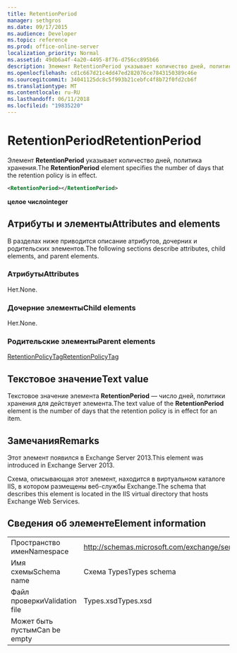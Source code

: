 ```yaml
---
title: RetentionPeriod
manager: sethgros
ms.date: 09/17/2015
ms.audience: Developer
ms.topic: reference
ms.prod: office-online-server
localization_priority: Normal
ms.assetid: 49db6a4f-4a20-4495-8f76-d756cc895b66
description: Элемент RetentionPeriod указывает количество дней, политика хранения.
ms.openlocfilehash: cd1c667d21c4dd47ed282076ce7843150389c46e
ms.sourcegitcommit: 34041125dc8c5f993b21cebfc4f8b72f0fd2cb6f
ms.translationtype: MT
ms.contentlocale: ru-RU
ms.lasthandoff: 06/11/2018
ms.locfileid: "19835220"
---
```

# <a name="retentionperiod"></a><span data-ttu-id="4a17b-103">RetentionPeriod</span><span class="sxs-lookup"><span data-stu-id="4a17b-103">RetentionPeriod</span></span>

<span data-ttu-id="4a17b-104">Элемент **RetentionPeriod** указывает количество дней, политика хранения.</span><span class="sxs-lookup"><span data-stu-id="4a17b-104">The **RetentionPeriod** element specifies the number of days that the retention policy is in effect.</span></span> 
  
```XML
<RetentionPeriod></RetentionPeriod>
```

 <span data-ttu-id="4a17b-105">**целое число**</span><span class="sxs-lookup"><span data-stu-id="4a17b-105">**integer**</span></span>
## <a name="attributes-and-elements"></a><span data-ttu-id="4a17b-106">Атрибуты и элементы</span><span class="sxs-lookup"><span data-stu-id="4a17b-106">Attributes and elements</span></span>

<span data-ttu-id="4a17b-107">В разделах ниже приводится описание атрибутов, дочерних и родительских элементов.</span><span class="sxs-lookup"><span data-stu-id="4a17b-107">The following sections describe attributes, child elements, and parent elements.</span></span>
  
### <a name="attributes"></a><span data-ttu-id="4a17b-108">Атрибуты</span><span class="sxs-lookup"><span data-stu-id="4a17b-108">Attributes</span></span>

<span data-ttu-id="4a17b-109">Нет.</span><span class="sxs-lookup"><span data-stu-id="4a17b-109">None.</span></span>
  
### <a name="child-elements"></a><span data-ttu-id="4a17b-110">Дочерние элементы</span><span class="sxs-lookup"><span data-stu-id="4a17b-110">Child elements</span></span>

<span data-ttu-id="4a17b-111">Нет.</span><span class="sxs-lookup"><span data-stu-id="4a17b-111">None.</span></span>
  
### <a name="parent-elements"></a><span data-ttu-id="4a17b-112">Родительские элементы</span><span class="sxs-lookup"><span data-stu-id="4a17b-112">Parent elements</span></span>

[<span data-ttu-id="4a17b-113">RetentionPolicyTag</span><span class="sxs-lookup"><span data-stu-id="4a17b-113">RetentionPolicyTag</span></span>](retentionpolicytag.md)
  
## <a name="text-value"></a><span data-ttu-id="4a17b-114">Текстовое значение</span><span class="sxs-lookup"><span data-stu-id="4a17b-114">Text value</span></span>

<span data-ttu-id="4a17b-115">Текстовое значение элемента **RetentionPeriod** — число дней, политики хранения для действует элемента.</span><span class="sxs-lookup"><span data-stu-id="4a17b-115">The text value of the **RetentionPeriod** element is the number of days that the retention policy is in effect for an item.</span></span> 
  
## <a name="remarks"></a><span data-ttu-id="4a17b-116">Замечания</span><span class="sxs-lookup"><span data-stu-id="4a17b-116">Remarks</span></span>

<span data-ttu-id="4a17b-117">Этот элемент появился в Exchange Server 2013.</span><span class="sxs-lookup"><span data-stu-id="4a17b-117">This element was introduced in Exchange Server 2013.</span></span>
  
<span data-ttu-id="4a17b-118">Схема, описывающая этот элемент, находится в виртуальном каталоге IIS, в котором размещены веб-службы Exchange.</span><span class="sxs-lookup"><span data-stu-id="4a17b-118">The schema that describes this element is located in the IIS virtual directory that hosts Exchange Web Services.</span></span>
  
## <a name="element-information"></a><span data-ttu-id="4a17b-119">Сведения об элементе</span><span class="sxs-lookup"><span data-stu-id="4a17b-119">Element information</span></span>

|||
|:-----|:-----|
|<span data-ttu-id="4a17b-120">Пространство имен</span><span class="sxs-lookup"><span data-stu-id="4a17b-120">Namespace</span></span>  <br/> |http://schemas.microsoft.com/exchange/services/2006/types  <br/> |
|<span data-ttu-id="4a17b-121">Имя схемы</span><span class="sxs-lookup"><span data-stu-id="4a17b-121">Schema name</span></span>  <br/> |<span data-ttu-id="4a17b-122">Схема Types</span><span class="sxs-lookup"><span data-stu-id="4a17b-122">Types schema</span></span>  <br/> |
|<span data-ttu-id="4a17b-123">Файл проверки</span><span class="sxs-lookup"><span data-stu-id="4a17b-123">Validation file</span></span>  <br/> |<span data-ttu-id="4a17b-124">Types.xsd</span><span class="sxs-lookup"><span data-stu-id="4a17b-124">Types.xsd</span></span>  <br/> |
|<span data-ttu-id="4a17b-125">Может быть пустым</span><span class="sxs-lookup"><span data-stu-id="4a17b-125">Can be empty</span></span>  <br/> ||
   

